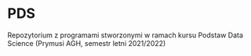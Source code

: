# PDS
Repozytorium z programami stworzonymi w ramach kursu Podstaw Data Science (Prymusi AGH, semestr letni 2021/2022)
